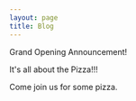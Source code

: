 ```yaml
---
layout: page
title: Blog
---
```


Grand Opening Announcement!

It's all about the Pizza!!!

Come join us for some pizza.
